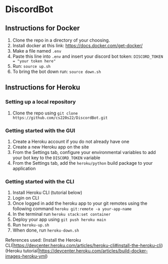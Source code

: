 # DiscordBot

## Instructions for Docker
1. Clone the repo in a directory of your choosing.
2. Install docker at this link: https://docs.docker.com/get-docker/
3. Make a file named `.env`
4. Paste this line into `.env` and insert your discord bot token: ```DISCORD_TOKEN = "your token here"```
4. Run: ```source up.sh``` 
5. To bring the bot down run: ```source down.sh```

## Instructions for Heroku
### Setting up a local repository
1. Clone the repo using ```git clone https://github.com/cs220s22/DiscordBot.git```

### Getting started with the GUI
1. Create a Heroku account if you do not already have one
2. Create a new Heroku app on the site
3. From the Settings tab, configure your environmental variables to add your bot key to the ```DISCORD_TOKEN``` variable
4. From the Settings tab, add the ```heroku/python``` build package to your application  

### Getting started with the CLI
1. Install Heroku CLI (tutorial below)
2. Login on CLI
3. Once logged in add the heroku app to your git remotes using the following command ```heroku git:remote -a your-app-name```
4. In the terminal run ```heroku stack:set container```
5. Deploy your app using ```git push heroku main```
6. Run ```heroku-up.sh```
7. When done, run ```heroku-down.sh```

References used:
(Install the Heroku CLI|<https://devcenter.heroku.com/articles/heroku-cli#install-the-heroku-cli>)
(Heroku tutorial|<https://devcenter.heroku.com/articles/build-docker-images-heroku-yml>)

